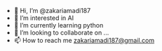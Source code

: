 - 👋 Hi, I’m @zakariamadi187
- 👀 I’m interested in AI
- 🌱 I’m currently learning python
- 💞️ I’m looking to collaborate on ...
- 📫 How to reach me zakariamadi187@gmail.com

<!---
zakariamadi187/zakariamadi187 is a ✨ special ✨ repository because its `README.md` (this file) appears on your GitHub profile.
You can click the Preview link to take a look at your changes.
--->
